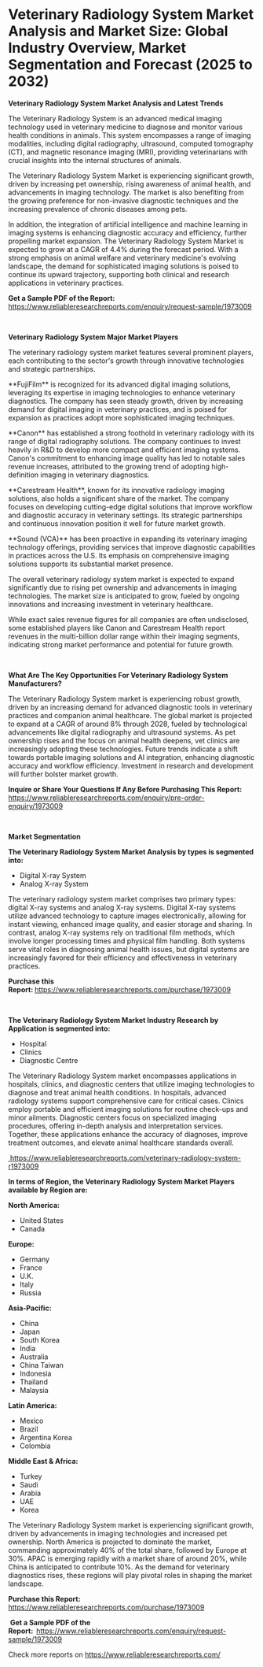 <p><h1>Veterinary Radiology System Market Analysis and Market Size: Global Industry Overview, Market Segmentation and Forecast (2025 to 2032)</h1></p><p><strong>Veterinary Radiology System Market Analysis and Latest Trends</strong></p>
<p><p>The Veterinary Radiology System is an advanced medical imaging technology used in veterinary medicine to diagnose and monitor various health conditions in animals. This system encompasses a range of imaging modalities, including digital radiography, ultrasound, computed tomography (CT), and magnetic resonance imaging (MRI), providing veterinarians with crucial insights into the internal structures of animals.</p><p>The Veterinary Radiology System Market is experiencing significant growth, driven by increasing pet ownership, rising awareness of animal health, and advancements in imaging technology. The market is also benefiting from the growing preference for non-invasive diagnostic techniques and the increasing prevalence of chronic diseases among pets.</p><p>In addition, the integration of artificial intelligence and machine learning in imaging systems is enhancing diagnostic accuracy and efficiency, further propelling market expansion. The Veterinary Radiology System Market is expected to grow at a CAGR of 4.4% during the forecast period. With a strong emphasis on animal welfare and veterinary medicine's evolving landscape, the demand for sophisticated imaging solutions is poised to continue its upward trajectory, supporting both clinical and research applications in veterinary practices.</p></p>
<p><strong>Get a Sample PDF of the Report:&nbsp;</strong> <a href="https://www.reliableresearchreports.com/enquiry/request-sample/1973009?utm_campaign=3210&utm_medium=2&utm_source=Github&utm_content=ia&utm_term=05032025&utm_id=veterinary-radiology-system">https://www.reliableresearchreports.com/enquiry/request-sample/1973009</a></p>
<p>&nbsp;</p>
<p><strong>Veterinary Radiology System Major Market Players</strong></p>
<p><p>The veterinary radiology system market features several prominent players, each contributing to the sector's growth through innovative technologies and strategic partnerships. </p><p>**FujiFilm** is recognized for its advanced digital imaging solutions, leveraging its expertise in imaging technologies to enhance veterinary diagnostics. The company has seen steady growth, driven by increasing demand for digital imaging in veterinary practices, and is poised for expansion as practices adopt more sophisticated imaging techniques.</p><p>**Canon** has established a strong foothold in veterinary radiology with its range of digital radiography solutions. The company continues to invest heavily in R&D to develop more compact and efficient imaging systems. Canon's commitment to enhancing image quality has led to notable sales revenue increases, attributed to the growing trend of adopting high-definition imaging in veterinary diagnostics.</p><p>**Carestream Health**, known for its innovative radiology imaging solutions, also holds a significant share of the market. The company focuses on developing cutting-edge digital solutions that improve workflow and diagnostic accuracy in veterinary settings. Its strategic partnerships and continuous innovation position it well for future market growth.</p><p>**Sound (VCA)** has been proactive in expanding its veterinary imaging technology offerings, providing services that improve diagnostic capabilities in practices across the U.S. Its emphasis on comprehensive imaging solutions supports its substantial market presence.</p><p>The overall veterinary radiology system market is expected to expand significantly due to rising pet ownership and advancements in imaging technologies. The market size is anticipated to grow, fueled by ongoing innovations and increasing investment in veterinary healthcare.</p><p>While exact sales revenue figures for all companies are often undisclosed, some established players like Canon and Carestream Health report revenues in the multi-billion dollar range within their imaging segments, indicating strong market performance and potential for future growth.</p></p>
<p>&nbsp;</p>
<p><strong>What Are The Key Opportunities For Veterinary Radiology System Manufacturers?</strong></p>
<p><p>The Veterinary Radiology System market is experiencing robust growth, driven by an increasing demand for advanced diagnostic tools in veterinary practices and companion animal healthcare. The global market is projected to expand at a CAGR of around 8% through 2028, fueled by technological advancements like digital radiography and ultrasound systems. As pet ownership rises and the focus on animal health deepens, vet clinics are increasingly adopting these technologies. Future trends indicate a shift towards portable imaging solutions and AI integration, enhancing diagnostic accuracy and workflow efficiency. Investment in research and development will further bolster market growth.</p></p>
<p><strong>Inquire or Share Your Questions If Any Before Purchasing This Report:</strong> <a href="https://www.reliableresearchreports.com/enquiry/pre-order-enquiry/1973009?utm_campaign=3210&utm_medium=2&utm_source=Github&utm_content=ia&utm_term=05032025&utm_id=veterinary-radiology-system">https://www.reliableresearchreports.com/enquiry/pre-order-enquiry/1973009</a></p>
<p>&nbsp;</p>
<p><strong>Market Segmentation</strong></p>
<p><strong>The Veterinary Radiology System Market Analysis by types is segmented into:</strong></p>
<p><ul><li>Digital X-ray System</li><li>Analog X-ray System</li></ul></p>
<p><p>The veterinary radiology system market comprises two primary types: digital X-ray systems and analog X-ray systems. Digital X-ray systems utilize advanced technology to capture images electronically, allowing for instant viewing, enhanced image quality, and easier storage and sharing. In contrast, analog X-ray systems rely on traditional film methods, which involve longer processing times and physical film handling. Both systems serve vital roles in diagnosing animal health issues, but digital systems are increasingly favored for their efficiency and effectiveness in veterinary practices.</p></p>
<p><strong>Purchase this Report:&nbsp;</strong><a href="https://www.reliableresearchreports.com/purchase/1973009?utm_campaign=3210&utm_medium=2&utm_source=Github&utm_content=ia&utm_term=05032025&utm_id=veterinary-radiology-system">https://www.reliableresearchreports.com/purchase/1973009</a></p>
<p>&nbsp;</p>
<p><strong>The Veterinary Radiology System Market Industry Research by Application is segmented into:</strong></p>
<p><ul><li>Hospital</li><li>Clinics</li><li>Diagnostic Centre</li></ul></p>
<p><p>The Veterinary Radiology System market encompasses applications in hospitals, clinics, and diagnostic centers that utilize imaging technologies to diagnose and treat animal health conditions. In hospitals, advanced radiology systems support comprehensive care for critical cases. Clinics employ portable and efficient imaging solutions for routine check-ups and minor ailments. Diagnostic centers focus on specialized imaging procedures, offering in-depth analysis and interpretation services. Together, these applications enhance the accuracy of diagnoses, improve treatment outcomes, and elevate animal healthcare standards overall.</p></p>
<p><a href="https://www.reliableresearchreports.com/veterinary-radiology-system-r1973009?utm_campaign=3210&utm_medium=2&utm_source=Github&utm_content=ia&utm_term=05032025&utm_id=veterinary-radiology-system">&nbsp;https://www.reliableresearchreports.com/veterinary-radiology-system-r1973009</a></p>
<p><strong>In terms of Region, the Veterinary Radiology System Market Players available by Region are:</strong></p>
<p>
    <p> <strong> North America: </strong>
        <ul>
            <li>United States</li>
            <li>Canada</li>
        </ul>
        </p> 
    <p> <strong> Europe: </strong>
        <ul>
            <li>Germany</li>
            <li>France</li>
            <li>U.K.</li>
            <li>Italy</li>
            <li>Russia</li>
        </ul>
        </p> 
    <p> <strong> Asia-Pacific: </strong>
        <ul>
            <li>China</li>
            <li>Japan</li>
            <li>South Korea</li>
            <li>India</li>
            <li>Australia</li>
            <li>China Taiwan</li>
            <li>Indonesia</li>
            <li>Thailand</li>
            <li>Malaysia</li>
        </ul>
        </p> 
    <p> <strong> Latin America: </strong>
        <ul>
            <li>Mexico</li>
            <li>Brazil</li>
            <li>Argentina Korea</li>
            <li>Colombia</li>
        </ul>
        </p> 
    <p> <strong> Middle East & Africa: </strong>
        <ul>
            <li>Turkey</li>
            <li>Saudi</li>
            <li>Arabia</li>
            <li>UAE</li>
            <li>Korea</li>
        </ul>
    </p>
    </p>
<p><p>The Veterinary Radiology System market is experiencing significant growth, driven by advancements in imaging technologies and increased pet ownership. North America is projected to dominate the market, commanding approximately 40% of the total share, followed by Europe at 30%. APAC is emerging rapidly with a market share of around 20%, while China is anticipated to contribute 10%. As the demand for veterinary diagnostics rises, these regions will play pivotal roles in shaping the market landscape.</p></p>
<p><strong>Purchase this Report: </strong><a href="https://www.reliableresearchreports.com/purchase/1973009?utm_campaign=3210&utm_medium=2&utm_source=Github&utm_content=ia&utm_term=05032025&utm_id=veterinary-radiology-system">https://www.reliableresearchreports.com/purchase/1973009</a></p>
<p>&nbsp;<strong>Get a Sample PDF of the Report:&nbsp;&nbsp;</strong><a href="https://www.reliableresearchreports.com/enquiry/request-sample/1973009?utm_campaign=3210&utm_medium=2&utm_source=Github&utm_content=ia&utm_term=05032025&utm_id=veterinary-radiology-system">https://www.reliableresearchreports.com/enquiry/request-sample/1973009</a></p>
<p><strong></strong></p>
<p>Check more reports on <a href="https://www.reliableresearchreports.com/?utm_campaign=3210&utm_medium=2&utm_source=Github&utm_content=ia&utm_term=05032025&utm_id=veterinary-radiology-system">https://www.reliableresearchreports.com/</a></p>